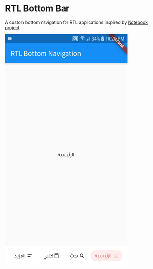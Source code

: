 # RTL Bottom Bar
A custom bottom navigation for RTL applications inspired by [Notebook project](https://www.behance.net/gallery/90289597/Notebook-UI-Presentation)  

<img src="https://github.com/Waelahmed99/rtl_bottom_bar/blob/master/assets/preview.gif" width="400" height="750" />
